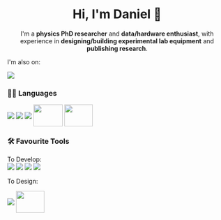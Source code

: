 <h1 align="center"> Hi, I'm Daniel 👋</h1>

<p align="center">I'm a <strong>physics PhD researcher</strong> and <strong>data/hardware enthusiast</strong>, with experience in <strong>designing/building experimental lab equipment</strong> and <strong>publishing research</strong>. </p>

I'm also on:

<a href="https://www.linkedin.com/in/daniel-bromley/"> <img src="https://img.shields.io/badge/LinkedIn-0077B5?style=for-the-badge&logo=linkedin&logoColor=white"></a>

### 👨‍💻 Languages

<img align="center" src="https://img.shields.io/badge/Python-FFD43B?style=for-the-badge&logo=python&logoColor=darkgreen"> <img align="center" src="https://img.shields.io/badge/latex-%23008080.svg?style=for-the-badge&logo=latex&logoColor=white"> <img align="center" src="https://img.shields.io/badge/c-%2300599C.svg?style=for-the-badge&logo=c&logoColor=white"> <img align="center" height="50" width="67" src="https://cdn.jsdelivr.net/gh/devicons/devicon/icons/labview/labview-original-wordmark.svg" /> <img align="center" height="50" width="65" src="https://cdn.iconscout.com/icon/free/png-256/arduino-1-226076.png" /> 




### 🛠 Favourite Tools 

To Develop: <br />
<img src="https://img.shields.io/badge/Numpy-777BB4?style=for-the-badge&logo=numpy&logoColor=white"> <img src="https://img.shields.io/badge/Pandas-2C2D72?style=for-the-badge&logo=pandas&logoColor=white"> <img src="https://img.shields.io/badge/Matplotlib-%23ffffff.svg?style=for-the-badge&logo=Matplotlib&logoColor=black">
 <img src="https://img.shields.io/badge/SciPy-654FF0?style=for-the-badge&logo=SciPy&logoColor=white">

To Design: <br />

<img align="center" src="https://img.shields.io/badge/AutoCAD-%23D90007.svg?style=for-the-badge&logoColor=white"> <img align="center" height="50" width="65" src="https://easyeda.com/images/easyeda-thumbnail.png?id=d5ed1fe5930602975df1">
 
 
<!--
**danbrom123/danbrom123** is a ✨ _special_ ✨ repository because its `README.md` (this file) appears on your GitHub profile.

Here are some ideas to get you started:

- 🔭 I’m currently working on ...
- 🌱 I’m currently learning ...
- 👯 I’m looking to collaborate on ...
- 🤔 I’m looking for help with ...
- 💬 Ask me about ...
- 📫 How to reach me: ...
- 😄 Pronouns: ...
- ⚡ Fun fact: ...
-->
